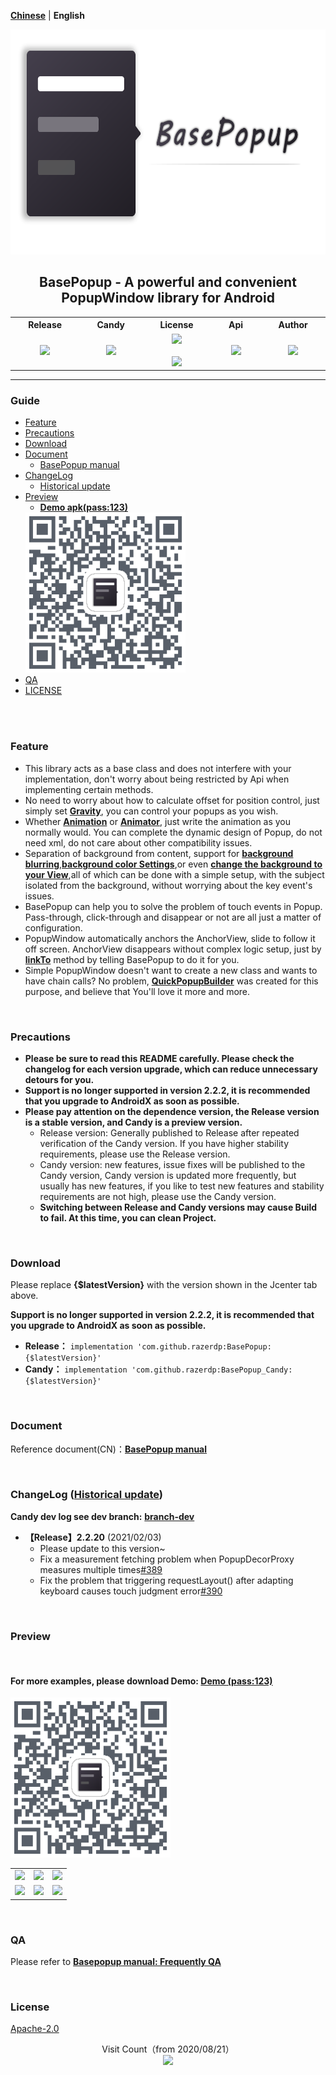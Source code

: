 [**Chinese**](./README.md) | **English**

<p align="center"><img src="./img/logo.png" alt="Logo load failed" height="360"/></p>
<h2 align="center">BasePopup - A powerful and convenient PopupWindow library for Android</h2>
<div align="center">

<table align="center">
        <tr>
            <th align="center" width="9999">Release</th>
            <th align="center" width="9999">Candy</th>
            <th align="center" width="9999">License</th>
			<th align="center" width="9999">Api</th>
			<th align="center" width="9999">Author</th>
        </tr>
           <tr>
                    <td align="center">
        				<a href ="https://bintray.com/razerdp/maven/BasePopup/_latestVersion">
        					<img src="https://api.bintray.com/packages/razerdp/maven/BasePopup/images/download.svg"/>
        				</a>
        			</td>
        			<td align="center">
        				<a href = "https://bintray.com/razerdp/maven/BasePopup_Candy/_latestVersion">
        					<img src="https://api.bintray.com/packages/razerdp/maven/BasePopup_Candy/images/download.svg"/>
        				</a>
        			</td>
        			<td align="center">
        				<a href = "https://github.com/razerdp/BasePopup/blob/master/LICENSE">
        					<img src="https://img.shields.io/badge/license-Apache--2.0-blue.svg"/>
        				</a>
        				<br></br>
        				<a href = "https://github.com/razerdp/BasePopup/blob/master/LICENSE_996">
                        	<img src="https://img.shields.io/badge/license-Anti%20996-blue.svg?style=flat-square"/>
                        </a>
        			</td>
        			<td align="center">
        				<a href="https://img.shields.io/badge/Api-16%2B-green.svg">
        					<img src="https://img.shields.io/badge/Api-16%2B-green.svg"/>
        				</a>
        			</td>
        			<td align="center">
        				<a href = "https://github.com/razerdp">
        					<img src="https://img.shields.io/badge/Author-razerdp-blue.svg"/>
        				</a>
        			</td>
        		</tr>
</table>


</div>

---

### Guide

 - [Feature](#Feature)
 - [Precautions](#Precautions)
 - [Download](#Download)
 - [Document](#Document)
   - [BasePopup manual](https://www.yuque.com/razerdp/basepopup)
 - [ChangeLog](#changelog-historical-update)
   - [Historical update](https://www.yuque.com/razerdp/basepopup/uyrsxx)
 - [Preview](#Preview)
   - [**Demo apk(pass:123)**](https://www.pgyer.com/basepopup)
    <img src="./img/download.png"  width="256"/>
 - [QA](#QA)
 - [LICENSE](#license)

<br>
<br>

### Feature

 - This library acts as a base class and does not interfere with your implementation, don't worry about being restricted by Api when implementing certain methods.
 - No need to worry about how to calculate offset for position control, just simply set [**Gravity**](https://www.yuque.com/razerdp/basepopup/qnu3qd), you can control your popups as you wish.
 - Whether [**Animation**](https://www.yuque.com/razerdp/basepopup/mg3bcw#onCreateShowAnimation) or [**Animator**](https://www.yuque.com/razerdp/basepopup/mg3bcw#onCreateShowAnimator), just write the animation as you normally would. You can complete the dynamic design of Popup, do not need xml, do not care about other compatibility issues.
 - Separation of background from content, support for [**background blurring**](https://www.yuque.com/razerdp/basepopup/udccdq#12bedc89),[**background color Settings**](https://www.yuque.com/razerdp/basepopup/gscx3g#aiRz7),or even [**change the background to your View**](https://www.yuque.com/razerdp/basepopup/gscx3g#e96cp),all of which can be done with a simple setup, with the subject isolated from the background, without worrying about the key event's issues.
 - BasePopup can help you to solve the problem of touch events in Popup. Pass-through, click-through and disappear or not are all just a matter of configuration.
 - PopupWindow automatically anchors the AnchorView, slide to follow it off screen. AnchorView disappears without complex logic setup, just by [**linkTo**](https://www.yuque.com/razerdp/basepopup/api) method by telling BasePopup to do it for you.
 - Simple PopupWindow doesn't want to create a new class and wants to have chain calls? No problem, [**QuickPopupBuilder**](https://www.yuque.com/razerdp/basepopup/ob329t) was created for this purpose, and believe that You'll love it more and more.

<br>

### Precautions

  - **Please be sure to read this README carefully. Please check the changelog for each version upgrade, which can reduce unnecessary detours for you.**
  - **Support is no longer supported in version 2.2.2, it is recommended that you upgrade to AndroidX as soon as possible.**
  - **Please pay attention on the dependence version, the Release version is a stable version, and Candy is a preview version.**
    - Release version: Generally published to Release after repeated verification of the Candy version. If you have higher stability requirements, please use the Release version.
    - Candy version: new features, issue fixes will be published  to the Candy version, Candy version is updated more frequently, but usually has new features, if you like to test new features and stability requirements are not high, please use the Candy version.
    - **Switching between Release and Candy versions may cause Build to fail. At this time, you can clean Project.**

<br>

### Download

Please replace **{$latestVersion}** with the version shown in the Jcenter tab above.

**Support is no longer supported in version 2.2.2, it is recommended that you upgrade to AndroidX as soon as possible.**

 - **Release：** `implementation 'com.github.razerdp:BasePopup:{$latestVersion}'`
 - **Candy：** `implementation 'com.github.razerdp:BasePopup_Candy:{$latestVersion}'`

<br>

### Document

Reference document(CN)：[**BasePopup manual**](https://www.yuque.com/razerdp/basepopup)

<br>

### ChangeLog ([Historical update](https://www.yuque.com/razerdp/basepopup/uyrsxx))

**Candy dev log see dev branch:** [**branch-dev**](https://github.com/razerdp/BasePopup/tree/dev#%E6%9B%B4%E6%96%B0%E6%97%A5%E5%BF%97-%E5%8E%86%E5%8F%B2%E6%9B%B4%E6%96%B0)

* **【Release】2.2.20** (2021/02/03)
  * Please update to this version~
  * Fix a measurement fetching problem when PopupDecorProxy measures multiple times[#389](https://github.com/razerdp/BasePopup/issues/389)
  * Fix the problem that triggering requestLayout() after adapting keyboard causes touch judgment error[#390](https://github.com/razerdp/BasePopup/issues/390)

<br>

### Preview

<br>

#### For more examples, please download Demo: [**Demo (pass:123)**](https://www.pgyer.com/basepopup)

<img src="./img/download.png"  width="256"/>

<br>

|  |  |  |
| - | - | - |
| ![](https://github.com/razerdp/Pics/blob/master/BasePopup/demo_1.gif) | ![](https://github.com/razerdp/Pics/blob/master/BasePopup/new_demo_2.gif) | ![](https://github.com/razerdp/Pics/blob/master/BasePopup/demo_3.gif) |
| ![](https://github.com/razerdp/Pics/blob/master/BasePopup/demo_4.gif) | ![](https://github.com/razerdp/Pics/blob/master/BasePopup/demo_5.gif) | ![](https://github.com/razerdp/Pics/blob/master/BasePopup/demo_6.gif) |

<br>

### QA

Please refer to [**Basepopup manual: Frequently QA**](https://www.yuque.com/razerdp/basepopup/dgf6ry)

<br>

### License

[Apache-2.0](./LICENSE)

<p align="center">
  Visit Count（from 2020/08/21）<br>
  <img src="https://profile-counter.glitch.me/razerdp-basepopup-en/count.svg" />
</p>
